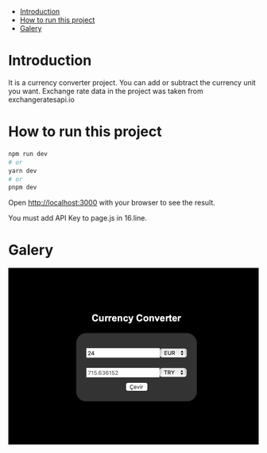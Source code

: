 - [Introduction](#introduction)
- [How to run this project](#how-to-run-this-project)
- [Galery](#galery)


# Introduction

It is a currency converter project. You can add or subtract the currency unit you want. Exchange rate data in the project was taken from exchangeratesapi.io

# How to run this project

```bash
npm run dev
# or
yarn dev
# or
pnpm dev
```

Open [http://localhost:3000](http://localhost:3000) with your browser to see the result.

You must add API Key to page.js in 16.line.

# Galery

![](./docs/ss.png)